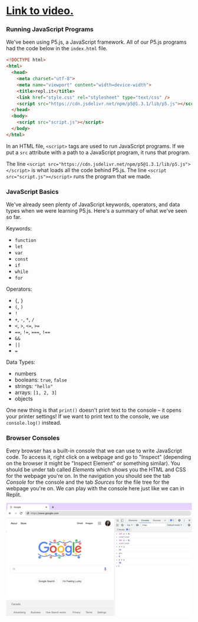 # [Link to video.]()
### Running JavaScript Programs

We've been using P5.js, a JavaScript framework. All of our P5.js programs had the code below in the `index.html` file.

```html
<!DOCTYPE html>
<html>
  <head>
    <meta charset="utf-8">
    <meta name="viewport" content="width=device-width">
    <title>repl.it</title>
    <link href="style.css" rel="stylesheet" type="text/css" />
    <script src="https://cdn.jsdelivr.net/npm/p5@1.3.1/lib/p5.js"></script>
  </head>
  <body>
    <script src="script.js"></script>
  </body>
</html>
```

In an HTML file, `<script>` tags are used to run JavaScript programs. If we put a `src` attribute with a path to a JavaScript program, it runs that program. 

The line `<script src="https://cdn.jsdelivr.net/npm/p5@1.3.1/lib/p5.js"></script>` is what loads all the code behind P5.js. The line `<script src="script.js"></script>` runs the program that we made.


### JavaScript Basics

We've already seen plenty of JavaScript keywords, operators, and data types when we were learning P5.js. Here's a summary of what we've seen so far.

Keywords:
* `function`
* `let`
* `var`
* `const`
* `if`
* `while`
* `for`

Operators:
* `{`, `}`
* `(`, `)`
* `!`
* `+`, `-`, `*`, `/`
* `<`, `>`, `<=`, `>=`
* `==`, `!=`, `===`, `!==`
* `&&`
* `||`
* `=`

Data Types:
* numbers
* booleans: `true`, `false`
* strings: `"hello"`
* arrays: `[1, 2, 3]`
* objects

One new thing is that `print()` doesn't print text to the console – it opens your printer settings! If we want to print text to the console, we use `console.log()` instead.

### Browser Consoles

Every browser has a built-in console that we can use to write JavaScript code. To access it, right click on a webpage and go to "Inspect" (depending on the browser it might be "Inspect Element" or something similar). You should be under tab called *Elements* which shows you the HTML and CSS for the webpage you're on. In the navigation you should see the tab *Console* for the console and the tab *Sources* for the file tree for the webpage you're on. We can play with the console here just like we can in Replit.

![](../../Images/Chrome_Console.png)
